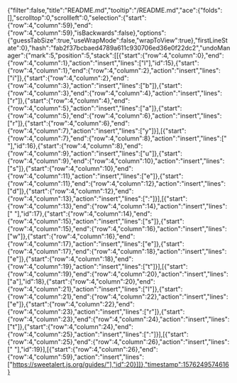 {"filter":false,"title":"README.md","tooltip":"/README.md","ace":{"folds":[],"scrolltop":0,"scrollleft":0,"selection":{"start":{"row":4,"column":59},"end":{"row":4,"column":59},"isBackwards":false},"options":{"guessTabSize":true,"useWrapMode":false,"wrapToView":true},"firstLineState":0},"hash":"fab2f37bcbaed4789a611c930706ed36e0f22dc2","undoManager":{"mark":5,"position":5,"stack":[[{"start":{"row":4,"column":0},"end":{"row":4,"column":1},"action":"insert","lines":["l"],"id":15},{"start":{"row":4,"column":1},"end":{"row":4,"column":2},"action":"insert","lines":["i"]},{"start":{"row":4,"column":2},"end":{"row":4,"column":3},"action":"insert","lines":["b"]},{"start":{"row":4,"column":3},"end":{"row":4,"column":4},"action":"insert","lines":["r"]},{"start":{"row":4,"column":4},"end":{"row":4,"column":5},"action":"insert","lines":["a"]},{"start":{"row":4,"column":5},"end":{"row":4,"column":6},"action":"insert","lines":["r"]},{"start":{"row":4,"column":6},"end":{"row":4,"column":7},"action":"insert","lines":["y"]}],[{"start":{"row":4,"column":7},"end":{"row":4,"column":8},"action":"insert","lines":[" "],"id":16},{"start":{"row":4,"column":8},"end":{"row":4,"column":9},"action":"insert","lines":["u"]},{"start":{"row":4,"column":9},"end":{"row":4,"column":10},"action":"insert","lines":["s"]},{"start":{"row":4,"column":10},"end":{"row":4,"column":11},"action":"insert","lines":["e"]},{"start":{"row":4,"column":11},"end":{"row":4,"column":12},"action":"insert","lines":["d"]},{"start":{"row":4,"column":12},"end":{"row":4,"column":13},"action":"insert","lines":[":"]}],[{"start":{"row":4,"column":13},"end":{"row":4,"column":14},"action":"insert","lines":[" "],"id":17},{"start":{"row":4,"column":14},"end":{"row":4,"column":15},"action":"insert","lines":["s"]},{"start":{"row":4,"column":15},"end":{"row":4,"column":16},"action":"insert","lines":["w"]},{"start":{"row":4,"column":16},"end":{"row":4,"column":17},"action":"insert","lines":["e"]},{"start":{"row":4,"column":17},"end":{"row":4,"column":18},"action":"insert","lines":["e"]},{"start":{"row":4,"column":18},"end":{"row":4,"column":19},"action":"insert","lines":["t"]}],[{"start":{"row":4,"column":19},"end":{"row":4,"column":20},"action":"insert","lines":["a"],"id":18},{"start":{"row":4,"column":20},"end":{"row":4,"column":21},"action":"insert","lines":["l"]},{"start":{"row":4,"column":21},"end":{"row":4,"column":22},"action":"insert","lines":["e"]},{"start":{"row":4,"column":22},"end":{"row":4,"column":23},"action":"insert","lines":["r"]},{"start":{"row":4,"column":23},"end":{"row":4,"column":24},"action":"insert","lines":["t"]},{"start":{"row":4,"column":24},"end":{"row":4,"column":25},"action":"insert","lines":[":"]}],[{"start":{"row":4,"column":25},"end":{"row":4,"column":26},"action":"insert","lines":[" "],"id":19}],[{"start":{"row":4,"column":26},"end":{"row":4,"column":59},"action":"insert","lines":["https://sweetalert.js.org/guides/"],"id":20}]]},"timestamp":1576249574616}